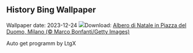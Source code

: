 ## History Bing Wallpaper
Wallpaper date: 2023-12-24
![](https://www.bing.com/th?id=OHR.MilanXmasTree_IT-IT2035512778_UHD.jpg&w=1000)Download: [Albero di Natale in Piazza del Duomo, Milano (© Marco Bonfanti/Getty Images)](https://www.bing.com/th?id=OHR.MilanXmasTree_IT-IT2035512778_UHD.jpg)

Auto get programm by LtgX
